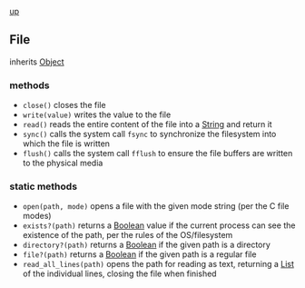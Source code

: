 [up](index.md)

## File
inherits [Object](object.md)

### methods
- `close()` closes the file
- `write(value)` writes the value to the file
- `read()` reads the entire content of the file into a [String](string.md) and return it
- `sync()` calls the system call `fsync` to synchronize the filesystem into which the file is written
- `flush()` calls the system call `fflush` to ensure the file buffers are written to the physical media

### static methods
- `open(path, mode)` opens a file with the given mode string (per the C file modes)
- `exists?(path)` returns a [Boolean](boolean.md) value if the current process can see the existence of the path, per the rules of the OS/filesystem
- `directory?(path)` returns a [Boolean](boolean.md) if the given path is a directory
- `file?(path)` returns a [Boolean](boolean.md) if the given path is a regular file
- `read_all_lines(path)` opens the path for reading as text, returning a [List](list.md) of the individual lines, closing the file when finished
